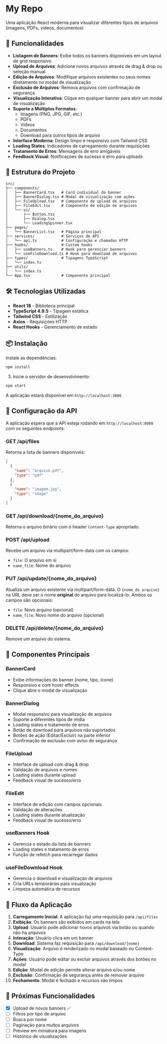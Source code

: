 # My Repo

Uma aplicação React moderna para visualizar diferentes tipos de arquivos (imagens, PDFs, vídeos, documentos)

## 🚀 Funcionalidades

- **Listagem de Banners**: Exibe todos os banners disponíveis em um layout de grid responsivo
- **Upload de Arquivos**: Adicione novos arquivos através de drag & drop ou seleção manual
- **Edição de Arquivos**: Modifique arquivos existentes ou seus nomes diretamente no modal de visualização
- **Exclusão de Arquivos**: Remova arquivos com confirmação de segurança
- **Visualização Interativa**: Clique em qualquer banner para abrir um modal de visualização
- **Suporte a Múltiplos Formatos**:
  - Imagens (PNG, JPG, GIF, etc.)
  - PDFs
  - Vídeos
  - Documentos
  - Download para outros tipos de arquivo
- **Interface Moderna**: Design limpo e responsivo com Tailwind CSS
- **Loading States**: Indicadores de carregamento durante requisições
- **Tratamento de Erros**: Mensagens de erro amigáveis
- **Feedback Visual**: Notificações de sucesso e erro para uploads

## 📁 Estrutura do Projeto

```
src/
├── components/
│   ├── BannerCard.tsx   # Card individual do banner
│   ├── BannerDialog.tsx # Modal de visualização com ações
│   ├── FileUpload.tsx   # Componente de upload de arquivos
│   ├── FileEdit.tsx     # Componente de edição de arquivos
│   └── ui/
│       ├── Button.tsx
│       ├── Dialog.tsx
│       └── LoadingSpinner.tsx
├── pages/
│   └── BannerList.tsx   # Página principal
├── services/            # Serviços de API
│   └── api.ts           # Configuração e chamadas HTTP
├── hooks/               # Custom hooks
│   ├── useBanners.ts    # Hook para gerenciar banners
│   └── useFileDownload.ts # Hook para download de arquivos
├── types/               # Tipagens TypeScript
│   └── index.ts
├── utils/
│   └── index.ts
└── App.tsx              # Componente principal
```

## 🛠️ Tecnologias Utilizadas

- **React 18** - Biblioteca principal
- **TypeScript 4.9.5** - Tipagem estática
- **Tailwind CSS** - Estilização
- **Axios** - Requisições HTTP
- **React Hooks** - Gerenciamento de estado

## 📦 Instalação

Instale as dependências:

```bash
npm install
```

3. Inicie o servidor de desenvolvimento:

```bash
npm start
```

A aplicação estará disponível em `http://localhost:3000`

## 🔧 Configuração da API

A aplicação espera que a API esteja rodando em `http://localhost:8080` com os seguintes endpoints:

### GET /api/files

Retorna a lista de banners disponíveis:

```json
[
  {
    "name": "arquivo.pdf",
    "type": "pdf"
  },
  {
    "name": "imagem.jpg",
    "type": "image"
  }
]
```

### GET /api/download/{nome_do_arquivo}

Retorna o arquivo binário com o header `Content-Type` apropriado.

### POST /api/upload

Recebe um arquivo via multipart/form-data com os campos:

- `file`: O arquivo em si
- `name_file`: Nome do arquivo

### PUT /api/update/{nome_do_arquivo}

Atualiza um arquivo existente via multipart/form-data. O `{nome_do_arquivo}` na URL deve ser o nome **original** do arquivo para localizá-lo. Ambos os campos são opcionais:

- `file`: Novo arquivo (opcional)
- `name_file`: Novo nome do arquivo (opcional)

### DELETE /api/delete/{nome_do_arquivo}

Remove um arquivo do sistema.

## 🎨 Componentes Principais

### BannerCard

- Exibe informações do banner (nome, tipo, ícone)
- Responsivo e com hover effects
- Clique abre o modal de visualização

### BannerDialog

- Modal responsivo para visualização de arquivos
- Suporte a diferentes tipos de mídia
- Loading states e tratamento de erros
- Botão de download para arquivos não suportados
- Botões de ação (Editar/Excluir) na parte inferior
- Confirmação de exclusão com aviso de segurança

### FileUpload

- Interface de upload com drag & drop
- Validação de arquivos e nomes
- Loading states durante upload
- Feedback visual de sucesso/erro

### FileEdit

- Interface de edição com campos opcionais
- Validação de alterações
- Loading states durante atualização
- Feedback visual de sucesso/erro

### useBanners Hook

- Gerencia o estado da lista de banners
- Loading states e tratamento de erros
- Função de refetch para recarregar dados

### useFileDownload Hook

- Gerencia o download e visualização de arquivos
- Cria URLs temporárias para visualização
- Limpeza automática de recursos

## 🔄 Fluxo da Aplicação

1. **Carregamento Inicial**: A aplicação faz uma requisição para `/api/files`
2. **Exibição**: Os banners são exibidos em cards na tela
3. **Upload**: Usuário pode adicionar novos arquivos via botão ou quando não há arquivos
4. **Interação**: Usuário clica em um banner
5. **Download**: Sistema faz requisição para `/api/download/{nome}`
6. **Visualização**: Arquivo é renderizado no modal baseado no Content-Type
7. **Ações**: Usuário pode editar ou excluir arquivos através dos botões no modal
8. **Edição**: Modal de edição permite alterar arquivo e/ou nome
9. **Exclusão**: Confirmação de segurança antes de remover arquivo
10. **Fechamento**: Modal é fechado e recursos são limpos

## 🚀 Próximas Funcionalidades

- [x] Upload de novos banners ✅
- [ ] Filtros por tipo de arquivo
- [ ] Busca por nome
- [ ] Paginação para muitos arquivos
- [ ] Preview em miniatura para imagens
- [ ] Histórico de visualizações
